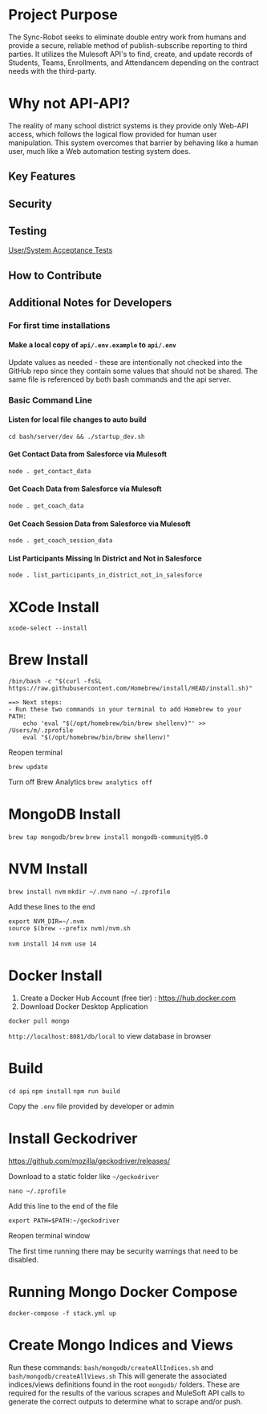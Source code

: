 # Project Purpose
The Sync-Robot seeks to eliminate double entry work from humans and provide a secure, reliable method of publish-subscribe reporting to third parties.
It utilizes the Mulesoft API's to find, create, and update records of Students, Teams, Enrollments, and Attendancem depending on the contract needs with the third-party.
# Why not API-API?
The reality of many school district systems is they provide only Web-API access, which follows the logical flow provided for human user manipulation. This system overcomes that barrier by behaving like a human user, much like a Web automation testing system does.
## Key Features
## Security
## Testing
[User/System Acceptance Tests](https://github.com/AmericaSCORESBayArea/External-Sync-Robot/blob/main/UAT.md)
## How to Contribute
## Additional Notes for Developers

### For first time installations
#### Make a local copy of `api/.env.example` to `api/.env` 
Update values as needed - these are intentionally not checked into the GitHub repo since they contain some values that should not be shared. The same file is referenced by both bash commands and the api server. 

### Basic Command Line

#### Listen for local file changes to auto build 
`cd bash/server/dev && ./startup_dev.sh`

#### Get Contact Data from Salesforce via Mulesoft
`node . get_contact_data`

#### Get Coach Data from Salesforce via Mulesoft
`node . get_coach_data`

#### Get Coach Session Data from Salesforce via Mulesoft
`node . get_coach_session_data`

#### List Participants Missing In District and Not in Salesforce
`node . list_participants_in_district_not_in_salesforce`

# XCode Install
`xcode-select --install`

# Brew Install
`/bin/bash -c "$(curl -fsSL https://raw.githubusercontent.com/Homebrew/install/HEAD/install.sh)"`

```
==> Next steps:
- Run these two commands in your terminal to add Homebrew to your PATH:
    echo 'eval "$(/opt/homebrew/bin/brew shellenv)"' >> /Users/m/.zprofile
    eval "$(/opt/homebrew/bin/brew shellenv)"
```

Reopen terminal

`brew update`

Turn off Brew Analytics `brew analytics off`


# MongoDB Install
`brew tap mongodb/brew`
`brew install mongodb-community@5.0`

# NVM Install
`brew install nvm`
`mkdir ~/.nvm`
`nano ~/.zprofile`

Add these lines to the end
```
export NVM_DIR=~/.nvm
source $(brew --prefix nvm)/nvm.sh
```

`nvm install 14`
`nvm use 14`

# Docker Install
1. Create a Docker Hub Account (free tier) : https://hub.docker.com
2. Download Docker Desktop Application

`docker pull mongo`

`http://localhost:8081/db/local` to view database in browser

# Build
`cd api`
`npm install`
`npm run build`

Copy the `.env` file provided by developer or admin

# Install Geckodriver
https://github.com/mozilla/geckodriver/releases/

Download to a static folder like `~/geckodriver`

`nano ~/.zprofile`

Add this line to the end of the file

`export PATH=$PATH:~/geckodriver`

Reopen terminal window

The first time running there may be security warnings that need to be disabled.

# Running Mongo Docker Compose
`docker-compose -f stack.yml up`

# Create Mongo Indices and Views
Run these commands: `bash/mongodb/createAllIndices.sh` and `bash/mongodb/createAllViews.sh`
This will generate the associated indices/views definitions found in the root `mongodb/` folders. These are required for the results of the various scrapes and MuleSoft API calls to generate the correct outputs to determine what to scrape and/or push.
